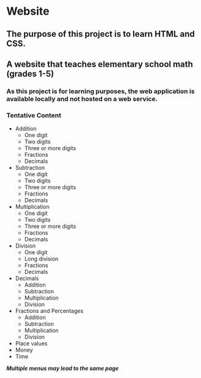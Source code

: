 # Website

## The purpose of this project is to learn HTML and CSS.
## A website that teaches elementary school math (grades 1-5)

### As this project is for learning purposes, the web application is available locally and not hosted on a web service.
### Tentative Content
* Addition
  * One digit
  * Two digits
  * Three or more digits
  * Fractions
  * Decimals
* Subtraction
  * One digit
  * Two digits
  * Three or more digits
  * Fractions
  * Decimals   
* Multiplication
  * One digit
  * Two digits
  * Three or more digits
  * Fractions
  * Decimals 
* Division
  * One digit
  * Long division
  * Fractions
  * Decimals   
* Decimals
  * Addition
  * Subtraction
  * Multiplication
  * Division
* Fractions and Percentages
  * Addition
  * Subtraction
  * Multiplication
  * Division   
* Place values
* Money
* Time

***Multiple menus may lead to the same page***
